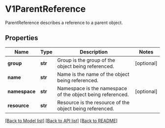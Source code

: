 # V1ParentReference

ParentReference describes a reference to a parent object.
## Properties
Name | Type | Description | Notes
------------ | ------------- | ------------- | -------------
**group** | **str** | Group is the group of the object being referenced. | [optional] 
**name** | **str** | Name is the name of the object being referenced. | 
**namespace** | **str** | Namespace is the namespace of the object being referenced. | [optional] 
**resource** | **str** | Resource is the resource of the object being referenced. | 

[[Back to Model list]](../README.md#documentation-for-models) [[Back to API list]](../README.md#documentation-for-api-endpoints) [[Back to README]](../README.md)



